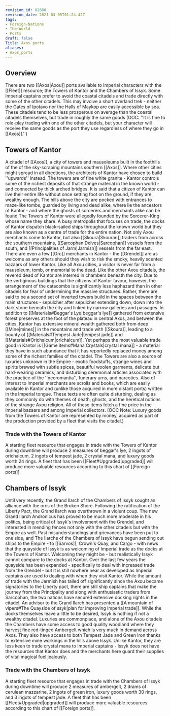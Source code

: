 ```yaml
---
revision_id: 82688
revision_date: 2021-03-05T01:24:42Z
Tags:
- Foreign-Nations
- The-World
- Ports
draft: false
Title: Axos ports
aliases:
- Axos_ports
---
```

## Overview
There are two [[Axos|Axou]] ports available to Imperial characters with the [[Fleet]] resource; the Towers of Kantor and the Chambers of Issyk.
Some Imperial captains prefer to avoid the coastal citadels and trade directly with some of the other citadels. This may involve a short overland trek - neither the Gates of Ipotavo nor the Halls of Maykop are easily accessible by sea. These citadels tend to be less prosperous on average than the coastal citadels themselves, but trade in roughly the same goods (OOC: ''It is fine to role-play trading with one of the other citadels, but your character will receive the same goods as the port they use regardless of where they go in [[Axos]].'')
## Towers of Kantor
A citadel of [[Axos]], a city of towers and mausoleums built in the foothills of the of the sky-scraping mountains southern [[Axos]]. Where other cities might spread in all directions, the architects of Kantor have chosen to build ''upwards'' instead. The towers are of fine white granite - Kantor controls some of the richest deposits of that strange material in the known world - and connected by thick arched bridges. It is said that a citizen of Kantor can live their entire life without once setting foot on the ground, if they are wealthy enough. The hills above the city are pocked with entrances to maze-like tombs, guarded by living and dead alike, where lie the ancestors of Kantor - and where the ghosts of sorcerers and merchants alike can be found
The Towers of Kantor were allegedly founded by the Sorcerer-King whose name they share. A busy metropolis that focuses on trade, the docks of Kantor dispatch black-sailed ships throughout the known world but they are also known as a centre of trade for the entire nation. Not only Axou merchants come to Kantor, but also [[Skoura|Skouran]] traders from across the southern mountains, [[Sarcophan Delves|Sarcophan]] vessels from the south, and [[Principalities of Jarm|Jarmish]] vessels from the far east. There are even a few [[Orc]] merchants in Kantor - the [[Grendel]] are as welcome as any others should they wish to risk the smoky, heavily scented bazaars of lower Kantor. 
Like all Axou cities, a visitor is never far from a mausoleum, tomb, or memorial to the dead. Like the other Axou citadels, the revered dead of Kantor are interred in chambers beneath the city. Due to the vertiginous buildings that the citizens of Kantor favour, however, the arrangement of the catacombs is significantly less haphazard than in other citadels for fear of undermining the massive structures. Rather, there are said to be a second set of inverted towers build in the spaces between the main structures - sepulcher after sepulcher extending down, down into the dark stone beneath the city and linked by narrow galleries and passages. 
In addition to [[Materials#Beggar's Lye|beggar's lye]] gathered from extensive forest preserves at the foot of the plateau in central Axos, and between the cities, Kantor has extensive mineral wealth gathered both from deep [[Mine|mines]] in the mountains and trade with [[Skoura]], leading to a bounty of [[Materials#Tempest Jade|tempest jade]] and  [[Materials#Orichalcum|orichalcum]]. Yet perhaps the most valuable trade good in Kantor is [[Game items#Mana Crystals|crystal mana]] - a material they have in such abundance that it has reportedly replaced money among some of the richest families of the citadel.
The Towers are also a source of luxuries unknown in the Empire - exotic foodstuffs, strange wines and spirits brewed with subtle spices, beautiful woolen garments, delicate but hard-wearing ceramics, and disturbing ceremonial articles associated with the practice of the ''necromantia'', funerary urns, and narcotics. Also of interest to Imperial merchants are scrolls and books, which are easily available in Kantor and (unlike those acquired in more distant ports) written in the Imperial tongue. These texts are often quite disturbing, dealing as they commonly do with themes of death, ghosts, and the heretical notions of the strange Axou religion. All of these items fetch a fine price in the Imperial bazaars and among Imperial collectors. (OOC Note: Luxury goods from the Towers of Kantor are represented by money, acquired as part of the production provided by a fleet that visits the citadel.)
### Trade with the Towers of Kantor
A starting fleet resource that engages in trade with the Towers of Kantor during downtime will produce 2 measures of beggar's lye, 2 ingots of orichalcum, 2 ingots of tempest jade, 2 crystal mana, and luxury goods worth 24 rings. A fleet that has been [[Fleet#Upgraded|upgraded]] will produce more valuable resources according to this chart of [[Foreign ports]].
## Chambers of Issyk
Until very recently, the Grand Ilarch of the Chambers of Issyk sought an alliance with the orcs of the Broken Shore. Following the ratification of the Liberty Pact, the Grand Ilarch was overthrown in a violent coup. The new Grand Ilarch Andronicus has proved to be much more moderate in his politics, being critical of Issyk's involvement with the Grendel, and interested in mending fences not only with the other citadels but with the Empire as well. Past misunderstandings and grievances have been put to one side, and The Ilarchs of the Chambers of Issyk have begun sending out ships to the Empire - to [[Sarvos]], Crown's Quay, and Cargo - with news that the quayside of Issyk is as welcoming of Imperial trade as the docks at the Towers of Kantor.
Welcoming they might be - but realistically Issyk cannot compare to the docks at Kantor. Over the last few years the quayside has been expanded - specifically to deal with increased trade from the Grendel - but it is still nowhere near as developed as Imperial captains are used to dealing with when they visit Kantor. While the amount of trade with the Jarmish has tailed off significantly since the Axou became signatories to the Liberty pact, there are still ship captains that make the journey from the Principality and along with enthusiastic traders from Sarcophan, the two nations have secured extensive docking rights in the citadel. An advisor to the Grand Ilarch has presented a [[A mountain of vipers#The Quayside of ssyk|plan for improving imperial trade]].
While the docks themselves leave a little to be desired, Issyk is nothing if not a wealthy citadel. Luxuries are commonplace, and alone of the Axou citadels the Chambers have some access to good quality woodland where they harvest fine red-tinged Ambergelt which is very much in demand across Axos. They also have access to both Tempest Jade and Green Iron thanks to extensive mine workings in the hills above Issyk. Unlike Kantor, they are less keen to trade crystal mana to Imperial captains - Issyk does not have the resources that Kantor does and the merchants here guard their supplies of vital magical fuel jealously.
### Trade with the Chambers of Issyk
A starting fleet resource that engages in trade with the Chambers of Issyk during downtime will produce 2 measures of ambergelt, 2 drams of cerulean mazzarine, 2 ingots of green iron, luxury goods worth 30 rings, and 3 ingots of tempest jade. A fleet that has been [[Fleet#Upgraded|upgraded]] will produce more valuable resources according to this chart of [[Foreign ports]].
